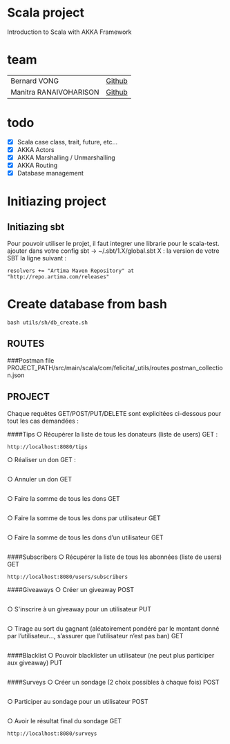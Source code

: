 # Scala project
Introduction to Scala with AKKA Framework 

# team
<table>
    <tr>
      <td>Bernard VONG</td>
      <td><a href="https://github.com/BernardVong">Github</a></td>
    </tr>
    <tr>
      <td>Manitra RANAIVOHARISON</td>
      <td><a href="https://github.com/Harisonm">Github</a></td>
    </tr>
</table>


# todo
- [x] Scala case class, trait, future, etc...
- [x] AKKA Actors
- [x] AKKA Marshalling / Unmarshalling  
- [x] AKKA Routing 
- [x] Database management

# Initiazing project

## Initiazing sbt
Pour pouvoir utiliser le projet, il faut integrer une librarie pour le scala-test.
ajouter dans votre config sbt -> ~/.sbt/1.X/global.sbt    X : la version de votre SBT
la ligne suivant : 
```
resolvers += "Artima Maven Repository" at "http://repo.artima.com/releases"
```

# Create database from bash
```
bash utils/sh/db_create.sh
```

## ROUTES
###Postman file
PROJECT_PATH/src/main/scala/com/felicita/_utils/routes.postman_collection.json

## PROJECT 

Chaque requêtes GET/POST/PUT/DELETE sont explicitées ci-dessous pour tout les cas demandées :

####Tips
○ Récupérer la liste de tous les donateurs (liste de users)
GET :
```
http://localhost:8080/tips
```
○ Réaliser un don
GET :
```

```

○ Annuler un don
GET
```

```

○ Faire la somme de tous les dons
GET 
```

```

○ Faire la somme de tous les dons par utilisateur
GET
```

```


○ Faire la somme de tous les dons d’un utilisateur
GET
```

```

####Subscribers
○ Récupérer la liste de tous les abonnées (liste de users)
GET
```
http://localhost:8080/users/subscribers
```


####Giveaways
○ Créer un giveaway
POST
```

```

○ S'inscrire à un giveaway pour un utilisateur
PUT
```

```

○ Tirage au sort du gagnant (aléatoirement pondéré par le montant donné par
l’utilisateur..., s’assurer que l’utilisateur n’est pas ban)
GET
```

```

####Blacklist
○ Pouvoir blacklister un utilisateur (ne peut plus participer aux giveaway)
PUT
```

```
 
####Surveys
○ Créer un sondage (2 choix possibles à chaque fois)
POST
```

```

○ Participer au sondage pour un utilisateur
POST
```

```
○ Avoir le résultat final du sondage
GET
```
http://localhost:8080/surveys
```
